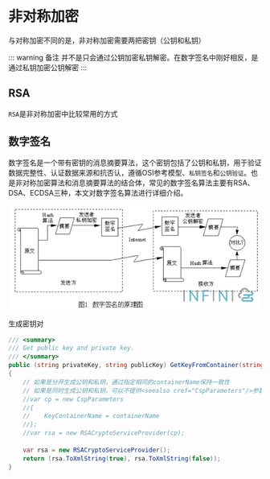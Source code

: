 # 非对称加密

与对称加密不同的是，非对称加密需要两把密钥（公钥和私钥）

::: warning 备注
并不是只会通过公钥加密私钥解密。在数字签名中刚好相反，是通过私钥加密公钥解密
:::

## RSA

`RSA`是非对称加密中比较常用的方式

## 数字签名

数字签名是一个带有密钥的消息摘要算法，这个密钥包括了公钥和私钥，用于验证数据完整性、认证数据来源和抗否认，遵循OSI参考模型、`私钥签名`和`公钥验证`。也是非对称加密算法和消息摘要算法的结合体，常见的数字签名算法主要有RSA、DSA、ECDSA三种，本文对数字签名算法进行详细介绍。

![数字签名](/assets/img/algorithms/digital-signature.png "数字签名")

生成密钥对

```csharp
/// <summary>
/// Get public key and private key.
/// </summary>
public (string privateKey, string publicKey) GetKeyFromContainer(string containerName)
{
    // 如果是分开生成公钥和私钥，通过指定相同的containerName保持一致性
    // 如果是同时生成公钥和私钥，可以不提供<seealso cref="CspParameters"/>参数
    //var cp = new CspParameters
    //{
    //    KeyContainerName = containerName
    //};
    //var rsa = new RSACryptoServiceProvider(cp);

    var rsa = new RSACryptoServiceProvider();
    return (rsa.ToXmlString(true), rsa.ToXmlString(false));
}
```
